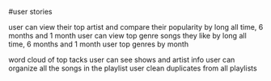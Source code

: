 #user stories

user can view their top artist and compare their popularity by long all time, 6 months and 1 month
user can view top genre songs they like by long all time, 6 months and 1 month
user top genres by month

word cloud of top tacks
user can see shows and artist info
user can organize all the songs in the playlist
user clean duplicates from all playlists